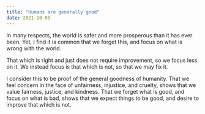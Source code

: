 ```yaml
---
title: "Humans are generally good"
date: 2021-10-05
---
```


In many respects, the world is safer and more prosperous than it has ever been. Yet, I find it is common that we forget this, and focus on what is wrong with the world.

That which is right and just does not require improvement, so we focus less on it. We instead focus is that which is not, so that we may fix it.

I consider this to be proof of the general goodness of humanity. That we feel concern in the face of unfairness, injustice, and cruelty, shows that we value fairness, justice, and kindness. That we forget what is good, and focus on what is bad, shows that we expect things to be good, and desire to improve that which is not.
